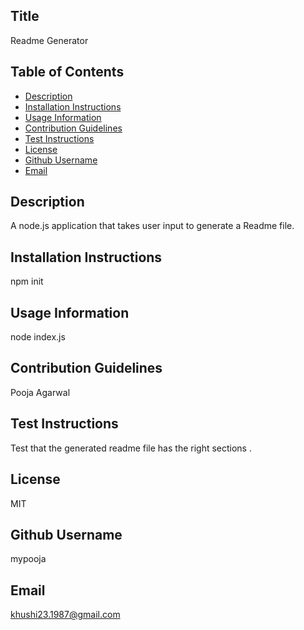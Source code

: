 
## Title
Readme Generator

## Table of Contents
- [Description](#description)
- [Installation Instructions](#installation-instructions)
- [Usage Information](#usage-information)
- [Contribution Guidelines](#contribution-guidelines)
- [Test Instructions](#test-instructions)
- [License](#license)
- [Github Username](#github-username)
- [Email](#email)

## Description
A node.js application that takes user input to generate a Readme file.

## Installation Instructions
npm init

## Usage Information
node index.js

## Contribution Guidelines
Pooja Agarwal

## Test Instructions
Test that the generated readme file has the right sections .

## License
MIT

## Github Username
mypooja

## Email
khushi23.1987@gmail.com
